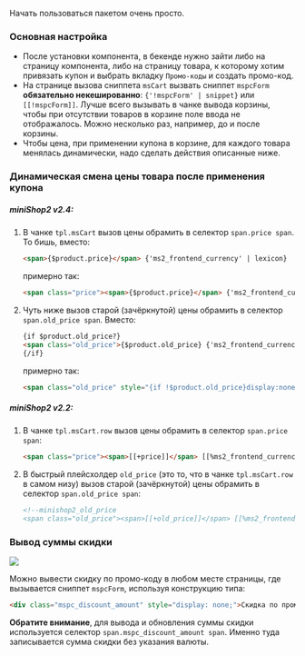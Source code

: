 Начать пользоваться пакетом очень просто.

### Основная настройка

* После установки компонента, в бекенде нужно зайти либо на страницу компонента, либо на страницу товара, к которому хотим привязать купон и выбрать вкладку `Промо-коды` и создать промо-код.
* На странице вызова сниппета `msCart` вызвать сниппет `mspcForm` **обязательно некешированно**: `{'!mspcForm' | snippet}` или `[[!mspcForm]]`.
Лучше всего вызывать в чанке вывода корзины, чтобы при отсутствии товаров в корзине поле ввода не отображалось. Можно несколько раз, например, до и после корзины.
* Чтобы цена, при применении купона в корзине, для каждого товара менялась динамически, надо сделать действия описанные ниже.


### Динамическая смена цены товара после применения купона

##### miniShop2 v2.4:

1. В  чанке `tpl.msCart` вызов цены обрамить в селектор `span.price span`.
   То бишь, вместо:
   
   ```html
   <span>{$product.price}</span> {'ms2_frontend_currency' | lexicon}
   ```
   примерно так:
   
   ```html
   <span class="price"><span>{$product.price}</span> {'ms2_frontend_currency' | lexicon}</span>
   ```

2. Чуть ниже вызов старой (зачёркнутой) цены обрамить в селектор `span.old_price span`.
   Вместо:
   
   ```html
   {if $product.old_price?}
   <span class="old_price">{$product.old_price} {'ms2_frontend_currency' | lexicon}
   {/if}
   ```
   примерно так:
   
   ```html
   <span class="old_price" style="{if !$product.old_price}display:none;{/if}"><span>{$product.old_price}</span> {'ms2_frontend_currency' | lexicon}</span>
   ```

##### miniShop2 v2.2:

1. В чанке `tpl.msCart.row` вызов цены обрамить в селектор `span.price span`:
   
   ```html
   <span class="price"><span>[[+price]]</span> [[%ms2_frontend_currency]]</span>[[+old_price]]
   ```

2. В быстрый плейсхолдер `old_price` (это то, что в чанке `tpl.msCart.row` в самом низу) вызов старой (зачёркнутой) цены обрамить в селектор `span.old_price span`:
   
   ```html
   <!--minishop2_old_price 
   <span class="old_price"><span>[[+old_price]]</span> [[%ms2_frontend_currency]]</span>-->
   ```

### Вывод суммы скидки

[![](https://file.modx.pro/files/4/f/4/4f4ee223deb3b63c55574620e8c1795e.png)](https://file.modx.pro/files/4/f/4/4f4ee223deb3b63c55574620e8c1795e.png)

Можно вывести скидку по промо-коду в любом месте страницы, где вызывается сниппет `mspcForm`, используя конструкцию типа:

```html
<div class="mspc_discount_amount" style="display: none;">Скидка по промо-коду: <span>0</span> [[%ms2_frontend_currency]]</div>
```

**Обратите внимание**, для вывода и обновления суммы скидки используется селектор `span.mspc_discount_amount span`. Именно туда записывается сумма скидки без указания валюты.
